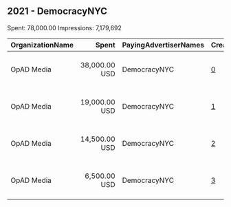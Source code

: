 ## 2021 - DemocracyNYC 
Spent: 78,000.00
Impressions: 7,179,692

|OrganizationName|Spent|PayingAdvertiserNames|CreativeUrls|Impressions|Genders|AgeBrackets|CountryCodes|BillingAddresses|CandidateBallotInformation|
|:---|---:|:---|:---|---:|:---|:---|:---|:---|:---|
|OpAD Media|38,000.00 USD|DemocracyNYC|[0](https://www.snap.com/political-ads/asset/1638a0af1fe7ab8fef989338b130408ae8367dc7ca9ba88f5755c714f718dfa2?mediaType=mp4)|2,703,705||18+|united states|"275 Madison Avenue, Suite 2200,New York ,10016,US"||
|OpAD Media|19,000.00 USD|DemocracyNYC|[1](https://www.snap.com/political-ads/asset/c915aeadcc05f65d3e87f45fa8b02ea926e4044d31a21374cece2eef9c89cf93?mediaType=png)|2,538,389||18+|united states|"275 Madison Avenue, Suite 2200,New York ,10016,US"||
|OpAD Media|14,500.00 USD|DemocracyNYC|[2](https://www.snap.com/political-ads/asset/4f20ee954de1c18e298c96ebdf61f958e58167f61d5ddeac46c6a27ffd7b0a50?mediaType=mp4)|1,333,829||18+|united states|"275 Madison Avenue, Suite 2200,New York ,10016,US"||
|OpAD Media|6,500.00 USD|DemocracyNYC|[3](https://www.snap.com/political-ads/asset/4f20ee954de1c18e298c96ebdf61f958e58167f61d5ddeac46c6a27ffd7b0a50?mediaType=mp4)|603,769||18+|united states|"275 Madison Avenue, Suite 2200,New York ,10016,US"||
